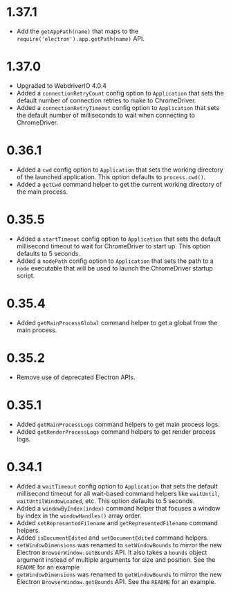 # 1.37.1

  * Add the `getAppPath(name)` that maps to the
    `require('electron').app.getPath(name)` API.

# 1.37.0

  * Upgraded to WebdriverIO 4.0.4
  * Added a `connectionRetryCount` config option to `Application` that sets the
    default number of connection retries to make to ChromeDriver.
  * Added a `connectionRetryTimeout` config option to `Application` that sets
    the default number of milliseconds to wait when connecting to ChromeDriver.

# 0.36.1

* Added a `cwd` config option to `Application` that sets the working
  directory of the launched application. This option defaults to
  `process.cwd()`.
* Added a `getCwd` command helper to get the current working directory of the
  main process.

# 0.35.5

* Added a `startTimeout` config option to `Application` that sets the default
  millisecond timeout to wait for ChromeDriver to start up. This option
  defaults to 5 seconds.
* Added a `nodePath` config option to `Application` that sets the path to a
  `node` executable that will be used to launch the ChromeDriver startup
  script.

# 0.35.4

* Added `getMainProcessGlobal` command helper to get a global from the main
  process.

# 0.35.2

* Remove use of deprecated Electron APIs.

# 0.35.1

* Added `getMainProcessLogs` command helpers to get main process logs.
* Added `getRenderProcessLogs` command helpers to get render process logs.

# 0.34.1

* Added a `waitTimeout` config option to `Application` that sets the default
  millisecond timeout for all wait-based command helpers like `waitUntil`,
  `waitUntilWindowLoaded`, etc. This option defaults to 5 seconds.
* Added a `windowByIndex(index)` command helper that focuses a window by
  index in the `windowHandles()` array order.
* Added `setRepresentedFilename` and `getRepresentedFilename` command helpers.
* Added `isDocumentEdited` and `setDocumentEdited` command helpers.
* `setWindowDimensions` was renamed to `setWindowBounds` to mirror the new
  Electron `BrowserWindow.setBounds` API. It also takes a `bounds` object
  argument instead of multiple arguments for size and position. See the
  `README` for an example
* `getWindowDimensions` was renamed to `getWindowBounds` to mirror the new
  Electron `BrowserWindow.getBounds` API. See the `README` for an example.
